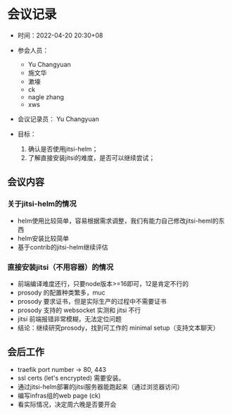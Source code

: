 # 会议记录

* 时间：2022-04-20 20:30+08

* 参会人员：
  - Yu Changyuan
  - 施文华
  - 漱壕
  - ck
  - nagle zhang
  - xws

* 会议记录员： Yu Changyuan

* 目标：
  1. 确认是否使用jitsi-helm；
  2. 了解直接安装jitsi的难度，是否可以继续尝试；

## 会议内容

### 关于jitsi-helm的情况

* helm使用比较简单，容易根据需求调整，我们有能力自己修改jitsi-heml的东西
* helm安装比较简单
* 基于contrib的jitsi-helm继续评估

### 直接安装jitsi（不用容器）的情况

* 前端编译难度还行，只要node版本>=16即可，12是肯定不行的
* prosody 的配置种类繁多，muc
* prosody 要求证书，但是实际生产的过程中不需要证书
* prosody 支持的 websocket 实测和 jitsi 不行
* jitsi 前端报错非常模糊，无法定位问题
* 结论：继续研究prosody，找到可工作的 minimal setup（支持文本聊天）

## 会后工作
* traefik port number -> 80, 443 
* ssl certs (let's encrypted) 需要安装。
* 通过jitsi-helm部署的jitsi服务器能跑起来（通过浏览器访问）
* 编写infras组的web page (ck)
* 看实际情况，决定周六晚是否要开会


